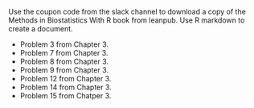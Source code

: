 Use the coupon code from the slack channel to download a copy of the Methods in Biostatistics With R book from leanpub. Use R markdown to
create a document. 

* Problem 3 from Chapter 3.
* Problem 7 from Chapter 3.
* Problem 8 from Chapter 3.
* Problem 9 from Chapter 3.
* Problem 12 from Chapter 3.
* Problem 14 from Chapter 3.
* Problem 15 from Chatper 3.
